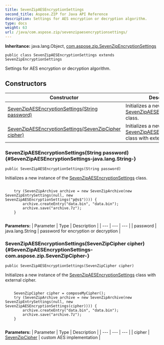 ```yaml
---
title: SevenZipAESEncryptionSettings
second_title: Aspose.ZIP for Java API Reference
description: Settings for AES encryption or decryption algorithm.
type: docs
weight: 63
url: /java/com.aspose.zip/sevenzipaesencryptionsettings/
---
```


**Inheritance:**
java.lang.Object, [com.aspose.zip.SevenZipEncryptionSettings](../../com.aspose.zip/sevenzipencryptionsettings)
```
public class SevenZipAESEncryptionSettings extends SevenZipEncryptionSettings
```

Settings for AES encryption or decryption algorithm.
## Constructors

| Constructor | Description |
| --- | --- |
| [SevenZipAESEncryptionSettings(String password)](#SevenZipAESEncryptionSettings-java.lang.String-) | Initializes a new instance of the [SevenZipAESEncryptionSettings](../../com.aspose.zip/sevenzipaesencryptionsettings) class. |
| [SevenZipAESEncryptionSettings(SevenZipCipher cipher)](#SevenZipAESEncryptionSettings-com.aspose.zip.SevenZipCipher-) | Initializes a new instance of the [SevenZipAESEncryptionSettings](../../com.aspose.zip/sevenzipaesencryptionsettings) class with external cipher. |
### SevenZipAESEncryptionSettings(String password) {#SevenZipAESEncryptionSettings-java.lang.String-}
```
public SevenZipAESEncryptionSettings(String password)
```


Initializes a new instance of the [SevenZipAESEncryptionSettings](../../com.aspose.zip/sevenzipaesencryptionsettings) class.

```

    try (SevenZipArchive archive = new SevenZipArchive(new SevenZipEntrySettings(null, new SevenZipAESEncryptionSettings("p@s$")))) {
        archive.createEntry("data.bin", "data.bin");
        archive.save("archive.7z");
    }
 
```



**Parameters:**
| Parameter | Type | Description |
| --- | --- | --- |
| password | java.lang.String | password for encryption or decryption |

### SevenZipAESEncryptionSettings(SevenZipCipher cipher) {#SevenZipAESEncryptionSettings-com.aspose.zip.SevenZipCipher-}
```
public SevenZipAESEncryptionSettings(SevenZipCipher cipher)
```


Initializes a new instance of the [SevenZipAESEncryptionSettings](../../com.aspose.zip/sevenzipaesencryptionsettings) class with external cipher.

```

    SevenZipCipher cipher = composeMyCipher();
    try (SevenZipArchive archive = new SevenZipArchive(new SevenZipEntrySettings(null, new SevenZipAESEncryptionSettings(cipher)))) {
        archive.createEntry("data.bin", "data.bin");
        archive.save("archive.7z");
    }
 
```



**Parameters:**
| Parameter | Type | Description |
| --- | --- | --- |
| cipher | [SevenZipCipher](../../com.aspose.zip/sevenzipcipher) | custom AES implementation |

